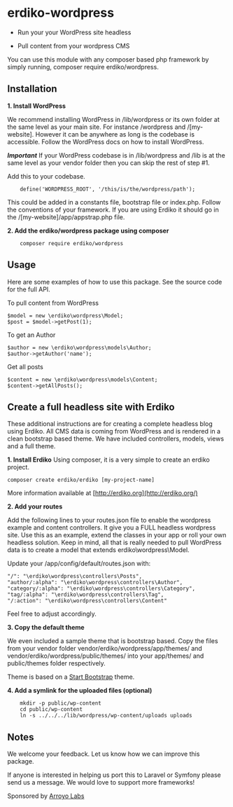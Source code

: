 erdiko-wordpress
================

* Run your your WordPress site headless

* Pull content from your wordpress CMS

You can use this module with any composer based php framework by simply running, composer require erdiko/wordpress.


Installation
------------

**1. Install WordPress**

We recommend installing WordPress in /lib/wordpress or its own folder at the same level as your main site.  For instance /wordpress and /[my-website].  However it can be anywhere as long is the codebase is accessible.  Follow the WordPress docs on how to install WordPress.

***Important*** If your WordPress codebase is in /lib/wordpress and /lib is at the same level as your vendor folder then you can skip the rest of step #1.

Add this to your codebase.
```
    define('WORDPRESS_ROOT', '/this/is/the/wordpress/path');
```

This could be added in a constants file, bootstrap file or index.php.  Follow the conventions of your framework.  If you are using Erdiko it should go in the /[my-website]/app/appstrap.php file.


**2. Add the erdiko/wordpress package using composer**

```
    composer require erdiko/wordpress
```

Usage
-----

Here are some examples of how to use this package.  See the source code for the full API.

To pull content from WordPress

	$model = new \erdiko\wordpress\Model;
	$post = $model->getPost(1);

To get an Author

	$author = new \erdiko\wordpress\models\Author;
	$author->getAuthor('name');

Get all posts

	$content = new \erdiko\wordpress\models\Content;
	$content->getAllPosts();


Create a full headless site with Erdiko
---------------------------------------

These additional instructions are for creating a complete headless blog using Erdiko.  All CMS data is coming from WordPress and is rendered in a clean bootstrap based theme.  We have included controllers, models, views and a full theme.

**1. Install Erdiko**
Using composer, it is a very simple to create an erdiko project.

	composer create erdiko/erdiko [my-project-name]

More information available at [http://erdiko.org](http://erdiko.org/)

**2. Add your routes**

Add the following lines to your routes.json file to enable the wordpress example and content controllers.  It give you a FULL headless wordpress site.  Use this as an example, extend the classes in your app or roll your own headless solution.  Keep in mind, all that is really needed to pull WordPress data is to create a model that extends erdiko\wordpress\Model.

Update your /app/config/default/routes.json with:

```
"/": "\erdiko\wordpress\controllers\Posts",
"author/:alpha": "\erdiko\wordpress\controllers\Author",
"category/:alpha": "\erdiko\wordpress\controllers\Category",
"tag/:alpha": "\erdiko\wordpress\controllers\Tag",
"/:action": "\erdiko\wordpress\controllers\Content"
```

Feel free to adjust accordingly.

**3. Copy the default theme**

We even included a sample theme that is bootstrap based.  Copy the files from your vendor folder vendor/erdiko/wordpress/app/themes/ and vendor/erdiko/wordpress/public/themes/ into your app/themes/ and public/themes folder respectively.

Theme is based on a [Start Bootstrap](https://startbootstrap.com/template-overviews/clean-blog/) theme.

**4. Add a symlink for the uploaded files (optional)**

```
	mkdir -p public/wp-content
	cd public/wp-content
	ln -s ../../../lib/wordpress/wp-content/uploads uploads
```

Notes
-----

We welcome your feedback.  Let us know how we can improve this package.

If anyone is interested in helping us port this to Laravel or Symfony please send us a message.  We would love to support more frameworks!

Sponsored by [Arroyo Labs](http://arroyolabs.com/)
